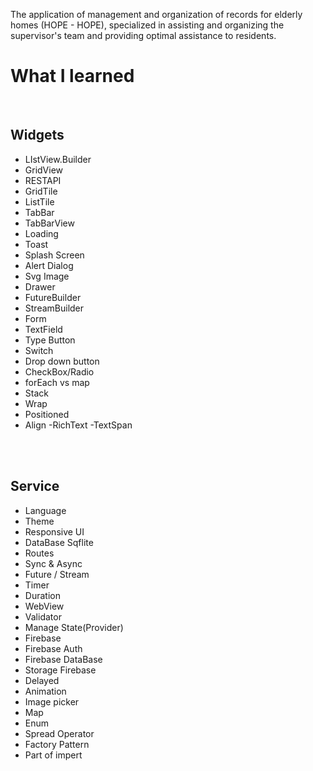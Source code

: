 The application of management and organization of records for elderly homes (HOPE - HOPE), specialized in assisting and organizing the supervisor's team and providing optimal assistance to residents.
# What I learned
</br>

## Widgets
- LIstView.Builder
- GridView
- RESTAPI
- GridTile
- ListTile
- TabBar
- TabBarView
- Loading
- Toast
- Splash Screen
- Alert Dialog
- Svg Image
- Drawer
- FutureBuilder
- StreamBuilder
- Form
- TextField
- Type Button
- Switch
- Drop down button
- CheckBox/Radio
- forEach vs map
- Stack
- Wrap
- Positioned
- Align
-RichText
-TextSpan
</br>
</br>

## Service
- Language
- Theme
- Responsive UI
- DataBase Sqflite
- Routes
- Sync & Async
- Future / Stream
- Timer
- Duration
- WebView
- Validator
- Manage State(Provider)
- Firebase
- Firebase Auth
- Firebase DataBase
- Storage Firebase
- Delayed
- Animation
- Image picker
- Map
- Enum
- Spread Operator
- Factory Pattern
- Part of impert
